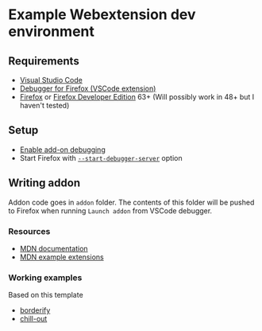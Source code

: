 # Example Webextension dev environment
## Requirements
* [Visual Studio Code](https://code.visualstudio.com/Download)
* [Debugger for Firefox (VSCode extension)](https://marketplace.visualstudio.com/items?itemName=hbenl.vscode-firefox-debug)
* [Firefox](https://www.mozilla.org/en-GB/firefox/new/) or [Firefox Developer Edition](https://www.mozilla.org/en-GB/firefox/developer/) 63+
(Will possibly work in 48+ but I haven't tested)

## Setup
* [Enable add-on debugging](https://developer.mozilla.org/en-US/docs/Tools/about:debugging)
* Start Firefox with [`--start-debugger-server`](https://developer.mozilla.org/en-US/docs/Tools/Remote_Debugging/Debugging_Firefox_Desktop#Firefox_37_onwards) option

## Writing addon
Addon code goes in `addon` folder.  The contents of this folder will be pushed to Firefox
when running `Launch addon` from VSCode debugger.

### Resources
* [MDN documentation](https://developer.mozilla.org/en-US/docs/Mozilla/Add-ons/WebExtensions)
* [MDN example extensions](https://developer.mozilla.org/en-US/docs/Mozilla/Add-ons/WebExtensions/Examples)

### Working examples
Based on this template
* [borderify](https://github.com/XuluWarrior/webextensions-vsc-dev-example/tree/borderify)
* [chill-out](https://github.com/XuluWarrior/webextensions-vsc-dev-example/tree/chill-out)
